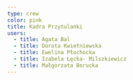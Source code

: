```yaml
---
type: crew
color: pink
title: Kadra Przytulanki
users:
  - title: Agata Bal
  - title: Dorota Kwietniewska
  - title: Ewelina Płochocka
  - title: Izabela Łęcka- Milszkiewicz
  - title: Małgorzata Borucka
---
```

